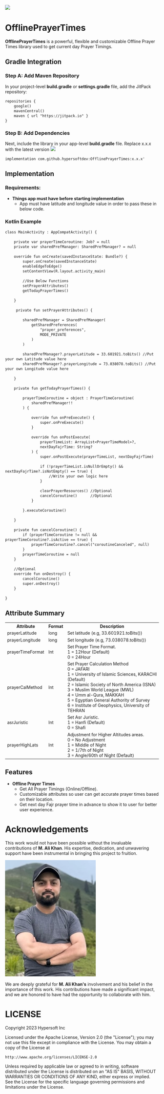 [![](https://jitpack.io/v/hypersoftdev/OfflinePrayerTimes.svg)](https://jitpack.io/#hypersoftdev/OfflinePrayerTimes)

# OfflinePrayerTimes

**OfflinePrayerTimes** is a powerful, flexible and customizable Offline Prayer Times library used to get current day Prayer Timings.

## Gradle Integration

### Step A: Add Maven Repository

In your project-level **build.gradle** or **settings.gradle** file, add the JitPack repository:
```
repositories {
    google()
    mavenCentral()
    maven { url "https://jitpack.io" }
}
```  

### Step B: Add Dependencies

Next, include the library in your app-level **build.gradle** file. Replace x.x.x with the latest version [![](https://jitpack.io/v/hypersoftdev/OfflinePrayerTimes.svg)](https://jitpack.io/#hypersoftdev/OfflinePrayerTimes)
```
implementation com.github.hypersoftdev:OfflinePrayerTimes:x.x.x'
```

## Implementation

### Requirements:

- **Things app must have before starting implementation**
  - App must have latitude and longitude value in order to pass these in below code.

### Kotlin Example
```
class MainActivity : AppCompatActivity() {

    private var prayerTimeCoroutine: Job? = null
    private var sharedPrefManager: SharedPrefManager? = null

    override fun onCreate(savedInstanceState: Bundle?) {
        super.onCreate(savedInstanceState)
        enableEdgeToEdge()
        setContentView(R.layout.activity_main)
        
        //Use Below Functions
        setPrayerAttributes()
        getTodayPrayerTimes()
		
    }

     private fun setPrayerAttributes() {

        sharedPrefManager = SharedPrefManager(
            getSharedPreferences(
                "prayer_preferences",
                MODE_PRIVATE
            )
        )

        sharedPrefManager?.prayerLatitude = 33.601921.toBits() //Put your own Latitude value here
        sharedPrefManager?.prayerLongitude = 73.038078.toBits() //Put your own Longitude value here

    }

    private fun getTodayPrayerTimes() {

        prayerTimeCoroutine = object : PrayerTimeCoroutine(
            sharedPrefManager!!
        ) {

            override fun onPreExecute() {
                super.onPreExecute()
            }

            override fun onPostExecute(
                prayerTimeList: ArrayList<PrayerTimeModel>?,
                nextDayFajrTime: String?
            ) {
                super.onPostExecute(prayerTimeList, nextDayFajrTime)

                if (!prayerTimeList.isNullOrEmpty() && nextDayFajrTime?.isNotEmpty() == true) {
                    //Write your own logic here
                }

                clearPrayerResources() //Optional
                cancelCoroutine()      //Optional
            }

        }.executeCoroutine()

    }
    
    private fun cancelCoroutine() {
        if (prayerTimeCoroutine != null && prayerTimeCoroutine?.isActive == true) {
            prayerTimeCoroutine?.cancel("coroutineCanceled", null)
        }
        prayerTimeCoroutine = null
    }
    
    //Optional
    override fun onDestroy() {
        cancelCoroutine()
        super.onDestroy()
    }
	
}
```

## Attribute Summary
<table>
  <tr><th>Attribute</th><th>Format</th><th>Description</th></tr>
  <tr><td>prayerLatitude</td><td>long</td><td>Set latitude (e.g, 33.601921.toBits())</td></tr>
  <tr><td>prayerLongitude</td><td>long</td><td>Set longitude (e.g, 73.038078.toBits())</td></tr>
  <tr><td>prayerTimeFormat</td><td>Int</td><td>Set Prayer Time Format.<br>1 = 12Hour (Default)<br>0 = 24Hour</td></tr>
  <tr><td>prayerCalMethod</td><td>Int</td><td>Set Prayer Calculation Method<br>0 = JAFARI<br>1 =	University of Islamic Sciences, KARACHI (Default)<br>2 = Islamic Society of North America (ISNA)<br>3 = Muslim World League (MWL)<br>4 = Umm al-Qura, MAKKAH<br>5 = Egyptian General Authority of Survey<br>6 = Institute of Geophysics, University of TEHRAN</td></tr>
  <tr><td>asrJuristic</td><td>Int</td><td>Set Asr Juristic.<br>1 = Hanfi (Default)<br>0 = Shafi</td></tr>
  <tr><td>prayerHighLats</td><td>Int</td><td>Adjustment for Higher Altitudes areas.<br>0 = No Adjustment<br>1 = Middle of Night<br>2 = 1/7th of Night<br>3 = Angle/60th of Night (Default)</td></tr>
</table>

## Features

- **Offline Prayer Times**
  - Get All Prayer Timings (Online/Offline).
  - Customizable attributes so user can get accurate prayer times based on their location.
  - Get next day Fajr prayer time in advance to show it to user for better user experience.

# Acknowledgements

This work would not have been possible without the invaluable contributions of **M. Ali Khan**. His expertise, dedication, and unwavering support have been instrumental in bringing this project to fruition.

![screenshot](https://github.com/hypersoftdev/OfflinePrayerTimes/blob/master/Screens/profile_image.jpg?raw=true)

We are deeply grateful for **M. Ali Khan's** involvement and his belief in the importance of this work. His contributions have made a significant impact, and we are honored to have had the opportunity to collaborate with him.

# LICENSE

Copyright 2023 Hypersoft Inc

Licensed under the Apache License, Version 2.0 (the "License");
you may not use this file except in compliance with the License.
You may obtain a copy of the License at

    http://www.apache.org/licenses/LICENSE-2.0

Unless required by applicable law or agreed to in writing, software
distributed under the License is distributed on an "AS IS" BASIS,
WITHOUT WARRANTIES OR CONDITIONS OF ANY KIND, either express or implied.
See the License for the specific language governing permissions and
limitations under the License.
